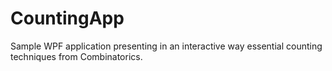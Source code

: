 # CountingApp
Sample WPF application presenting in an interactive way essential counting techniques from Combinatorics.
